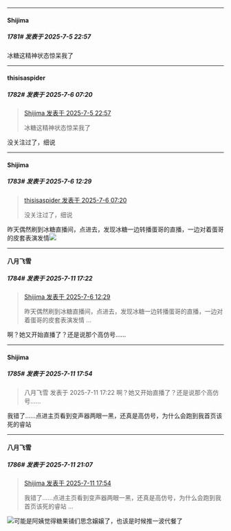 ﻿
*****

####  Shijima  
##### 1781#       发表于 2025-7-5 22:57

冰糖这精神状态惊呆我了


*****

####  thisisaspider  
##### 1782#       发表于 2025-7-6 07:20

<blockquote><a href="httphttps://stage1st.com/2b/forum.php?mod=redirect&amp;goto=findpost&amp;pid=68051219&amp;ptid=2098463" target="_blank">Shijima 发表于 2025-7-5 22:57</a>

冰糖这精神状态惊呆我了</blockquote>
没关注过了，细说


*****

####  Shijima  
##### 1783#       发表于 2025-7-6 12:29

<blockquote><a href="httphttps://stage1st.com/2b/forum.php?mod=redirect&amp;goto=findpost&amp;pid=68052068&amp;ptid=2098463" target="_blank">thisisaspider 发表于 2025-7-6 07:20</a>

没关注过了，细说</blockquote>
昨天偶然刷到冰糖直播间，点进去，发现冰糖一边转播蛋哥的直播，一边对着蛋哥的皮套表演发情<img src="https://static.stage1st.com/image/smiley/face2017/049.png" referrerpolicy="no-referrer">

*****

####  八月飞雪  
##### 1784#       发表于 2025-7-11 17:22

<blockquote><a href="httphttps://stage1st.com/2b/forum.php?mod=redirect&amp;goto=findpost&amp;pid=68053271&amp;ptid=2098463" target="_blank">Shijima 发表于 2025-7-6 12:29</a>

昨天偶然刷到冰糖直播间，点进去，发现冰糖一边转播蛋哥的直播，一边对着蛋哥的皮套表演发情 ...</blockquote>
啊？她又开始直播了？还是说那个高仿号……


*****

####  Shijima  
##### 1785#       发表于 2025-7-11 17:54

<blockquote>八月飞雪 发表于 2025-7-11 17:22
啊？她又开始直播了？还是说那个高仿号……</blockquote>
我错了……点进主页看到变声器两眼一黑，还真是高仿号，为什么会跑到我首页该死的睿站


*****

####  八月飞雪  
##### 1786#       发表于 2025-7-11 21:07

<blockquote><a href="httphttps://stage1st.com/2b/forum.php?mod=redirect&amp;goto=findpost&amp;pid=68083838&amp;ptid=2098463" target="_blank">Shijima 发表于 2025-7-11 17:54</a>

我错了……点进主页看到变声器两眼一黑，还真是高仿号，为什么会跑到我首页该死的睿站 ...</blockquote>
<img src="https://static.stage1st.com/image/smiley/face2017/067.png" referrerpolicy="no-referrer">可能是阿姨觉得糖果铺们思念嬢嬢了，也该是时候推一波代餐了

